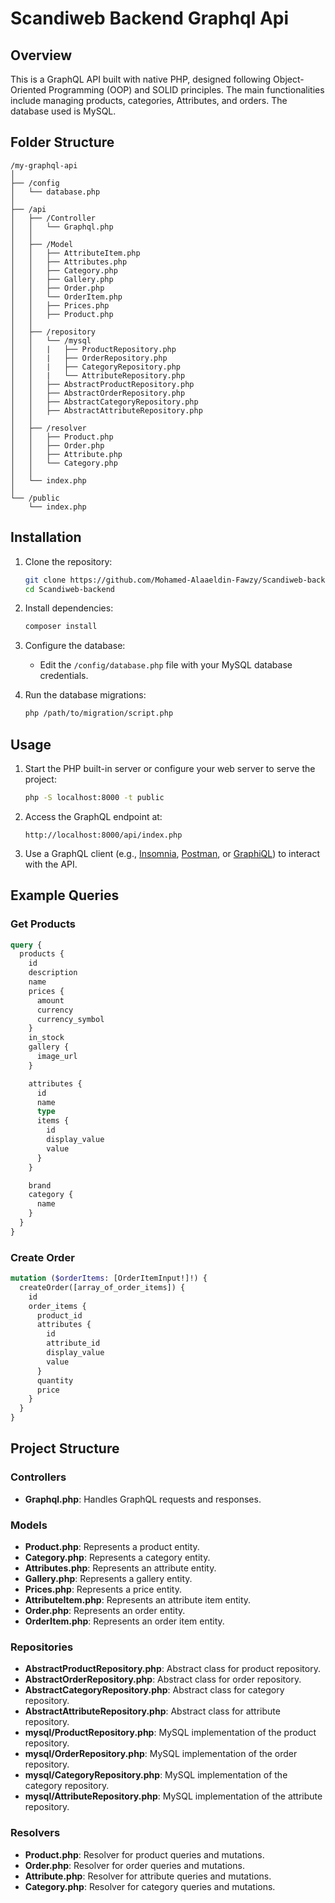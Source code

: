 # Scandiweb Backend Graphql Api

## Overview

This is a GraphQL API built with native PHP, designed following Object-Oriented Programming (OOP) and SOLID principles. The main functionalities include managing products, categories, Attributes, and orders. The database used is MySQL.

## Folder Structure

```
/my-graphql-api
│
├── /config
│   └── database.php
│
├── /api
│   ├── /Controller
│   │   └── Graphql.php
│   │
│   ├── /Model
│   │   ├── AttributeItem.php
│   │   ├── Attributes.php
│   │   ├── Category.php
│   │   ├── Gallery.php
│   │   ├── Order.php
│   │   └── OrderItem.php
│   │   ├── Prices.php
│   │   ├── Product.php
│   │
│   ├── /repository
│   │   └── /mysql
│   │   |   ├── ProductRepository.php
│   │   |   ├── OrderRepository.php
│   │   |   ├── CategoryRepository.php
│   │   |   └── AttributeRepository.php
│   │   ├── AbstractProductRepository.php
│   │   ├── AbstractOrderRepository.php
│   │   ├── AbstractCategoryRepository.php
│   │   ├── AbstractAttributeRepository.php
│   │
│   ├── /resolver
│   │   ├── Product.php
│   │   ├── Order.php
│   │   ├── Attribute.php
│   │   └── Category.php
│   │
│   └── index.php
│
└── /public
    └── index.php
```

## Installation

1. Clone the repository:

   ```sh
   git clone https://github.com/Mohamed-Alaaeldin-Fawzy/Scandiweb-backend.git
   cd Scandiweb-backend
   ```

2. Install dependencies:

   ```sh
   composer install
   ```

3. Configure the database:

   - Edit the `/config/database.php` file with your MySQL database credentials.

4. Run the database migrations:
   ```sh
   php /path/to/migration/script.php
   ```

## Usage

1. Start the PHP built-in server or configure your web server to serve the project:

   ```sh
   php -S localhost:8000 -t public
   ```

2. Access the GraphQL endpoint at:

   ```
   http://localhost:8000/api/index.php
   ```

3. Use a GraphQL client (e.g., [Insomnia](https://insomnia.rest/), [Postman](https://www.postman.com/), or [GraphiQL](https://github.com/graphql/graphiql)) to interact with the API.

## Example Queries

### Get Products

```graphql
query {
  products {
    id
    description
    name
    prices {
      amount
      currency
      currency_symbol
    }
    in_stock
    gallery {
      image_url
    }

    attributes {
      id
      name
      type
      items {
        id
        display_value
        value
      }
    }

    brand
    category {
      name
    }
  }
}
```

### Create Order

```graphql
mutation ($orderItems: [OrderItemInput!]!) {
  createOrder([array_of_order_items]) {
    id
    order_items {
      product_id
      attributes {
        id
        attribute_id
        display_value
        value
      }
      quantity
      price
    }
  }
}
```

## Project Structure

### Controllers

- **Graphql.php**: Handles GraphQL requests and responses.

### Models

- **Product.php**: Represents a product entity.
- **Category.php**: Represents a category entity.
- **Attributes.php**: Represents an attribute entity.
- **Gallery.php**: Represents a gallery entity.
- **Prices.php**: Represents a price entity.
- **AttributeItem.php**: Represents an attribute item entity.
- **Order.php**: Represents an order entity.
- **OrderItem.php**: Represents an order item entity.

### Repositories

- **AbstractProductRepository.php**: Abstract class for product repository.
- **AbstractOrderRepository.php**: Abstract class for order repository.
- **AbstractCategoryRepository.php**: Abstract class for category repository.
- **AbstractAttributeRepository.php**: Abstract class for attribute repository.
- **mysql/ProductRepository.php**: MySQL implementation of the product repository.
- **mysql/OrderRepository.php**: MySQL implementation of the order repository.
- **mysql/CategoryRepository.php**: MySQL implementation of the category repository.
- **mysql/AttributeRepository.php**: MySQL implementation of the attribute repository.

### Resolvers

- **Product.php**: Resolver for product queries and mutations.
- **Order.php**: Resolver for order queries and mutations.
- **Attribute.php**: Resolver for attribute queries and mutations.
- **Category.php**: Resolver for category queries and mutations.
